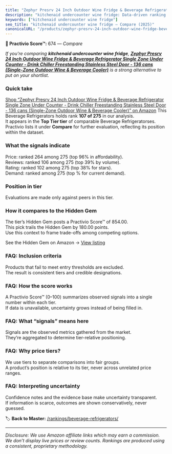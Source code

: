 ```yaml
---
title: "Zephyr Presrv 24 Inch Outdoor Wine Fridge & Beverage Refrigerator Single Zone Under Counter - Drink Chiller Freestanding Stainless Steel Door - 136 cans (Single-Zone Outdoor Wine & Beverage Cooler)"
description: "kitchenaid undercounter wine fridge: Data-driven ranking using the Practivio Score™. Positioned by quality, value, demand, findability, momentum."
keywords: ["kitchenaid undercounter wine fridge"]
seo_title: "kitchenaid undercounter wine fridge — Compare (2025)"
canonicalURL: "/products/zephyr-presrv-24-inch-outdoor-wine-fridge-beverage-refrigerator-single-zone-under-counter-drink-chiller-freestanding-stainless-steel-door-136-cans-single-zone-outdoor-wine-beverage-cooler-B089MZPYSN/"
---
```


**🛒 Practivio Score™:** 674 — _Compare_


*If you're comparing **kitchenaid undercounter wine fridge**, **[Zephyr Presrv 24 Inch Outdoor Wine Fridge & Beverage Refrigerator Single Zone Under Counter - Drink Chiller Freestanding Stainless Steel Door - 136 cans (Single-Zone Outdoor Wine & Beverage Cooler)](https://www.amazon.com/dp/B089MZPYSN?tag=practivio-20)** is a strong alternative to put on your shortlist.*
### Quick take
[Shop “Zephyr Presrv 24 Inch Outdoor Wine Fridge & Beverage Refrigerator Single Zone Under Counter - Drink Chiller Freestanding Stainless Steel Door - 136 cans (Single-Zone Outdoor Wine & Beverage Cooler)” on Amazon](https://www.amazon.com/dp/B089MZPYSN?tag=practivio-20)
This Beverage Refrigerators holds rank **107 of 275** in our analysis.  
It appears in the **Top Tier tier** of comparable Beverage Refrigeratorses.  
Practivio lists it under **Compare** for further evaluation, reflecting its position within the dataset.

### What the signals indicate
Price: ranked 264 among 275 (top 96% in affordability).  
Reviews: ranked 106 among 275 (top 39% by volume).  
Rating: ranked 102 among 275 (top 38% for stars).  
Demand: ranked  among 275 (top % for current demand).

### Position in tier
Evaluations are made only against peers in this tier.

### How it compares to the Hidden Gem
The tier’s Hidden Gem posts a Practivio Score™ of 854.00.  
This pick trails the Hidden Gem by 180.00 points.  
Use this context to frame trade-offs among competing options.  

See the Hidden Gem on Amazon → [View listing](https://www.amazon.com/dp/B09F9WX11W?tag=practivio-20)

### FAQ: Inclusion criteria
Products that fail to meet entry thresholds are excluded.  
The result is consistent tiers and credible designations.

### FAQ: How the score works
A Practivio Score™ (0–100) summarizes observed signals into a single number within each tier.  
If data is unavailable, uncertainty grows instead of being filled in.

### FAQ: What “signals” means here
Signals are the observed metrics gathered from the market.  
They’re aggregated to determine tier-relative positioning.

### FAQ: Why price tiers?
We use tiers to separate comparisons into fair groups.  
A product’s position is relative to its tier, never across unrelated price ranges.

### FAQ: Interpreting uncertainty
Confidence notes and the evidence base make uncertainty transparent.  
If information is scarce, outcomes are shown conservatively, never guessed.

<!-- Missing template for Compare/CompareWithinPriceClass -->


🏷️ **Back to Master:** [/rankings/beverage-refrigerators/](/rankings/beverage-refrigerators/)

---
_Disclosure: We use Amazon affiliate links which may earn a commission. We don’t display live prices or review counts. Rankings are produced using a consistent, proprietary methodology._
